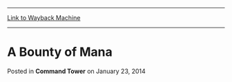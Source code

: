 
---
[Link to Wayback Machine](https://web.archive.org/web/20211025004251/https://magic.wizards.com/en/articles/archive/command-tower/bounty-mana-2014-01-22)

[_metadata_:description]:- "There are far too many artifacts that generate mana available in Commander to cover in just one article. But we all have our favorites. One card that I've come to enjoy is Coalition Relic. There are other options for a three-mana artifact that gives you any color of mana, but the ability to squeeze two mana out of it for one turn is a nice bonus I appreciate more and more as I"
[_metadata_:generator]:- "Drupal 7 (http://drupal.org)"
[_metadata_:node]:- "206401"
[_metadata_:path_date]:- "2014-01-22"
[_metadata_:publish_date]:- "2014-01-23"
[_metadata_:source]:- "div-main-content"
[_metadata_:title]:- "A Bounty of Mana"
[_metadata_:wayback_capture_timestamp]:- "2021-10-25 00:42:51"
[_metadata_:wayback_raw_url]:- "https://web.archive.org/web/20211025004251id_/https://magic.wizards.com/en/articles/archive/command-tower/bounty-mana-2014-01-22"
[_metadata_:wayback_url]:- "https://magic.wizards.com/en/articles/archive/command-tower/bounty-mana-2014-01-22"
---


A Bounty of Mana
================



 Posted in **Command Tower**
 on January 23, 2014 














